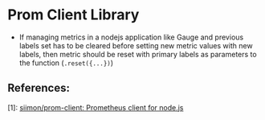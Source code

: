 # Prom Client Library

- If managing metrics in a nodejs application like Gauge and previous labels set has to be cleared before setting new metric values with new labels,
  then metric should be reset with primary labels as parameters to the function (`.reset({...})`)

## References:

[1]: [siimon/prom-client: Prometheus client for node.js](https://github.com/siimon/prom-client)
